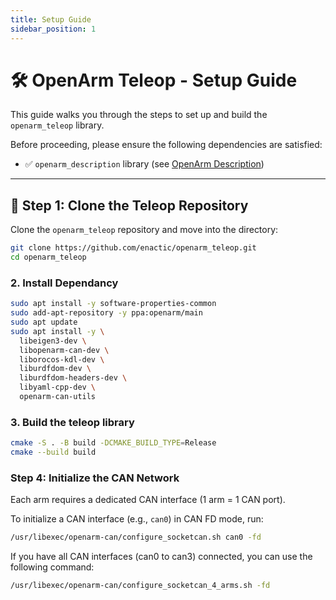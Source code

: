 ```yaml
---
title: Setup Guide
sidebar_position: 1
---
```


# 🛠️ OpenArm Teleop - Setup Guide

This guide walks you through the steps to set up and build the `openarm_teleop` library.

Before proceeding, please ensure the following dependencies are satisfied:

- ✅ `openarm_description` library (see [OpenArm Description](/software/description))

---

## 🚀 Step 1: Clone the Teleop Repository

Clone the `openarm_teleop` repository and move into the directory:

```bash
git clone https://github.com/enactic/openarm_teleop.git
cd openarm_teleop
```

### 2. Install Dependancy

```bash
sudo apt install -y software-properties-common
sudo add-apt-repository -y ppa:openarm/main
sudo apt update
sudo apt install -y \
  libeigen3-dev \
  libopenarm-can-dev \
  liborocos-kdl-dev \
  liburdfdom-dev \
  liburdfdom-headers-dev \
  libyaml-cpp-dev \
  openarm-can-utils
```

### 3. Build the teleop library
```bash
cmake -S . -B build -DCMAKE_BUILD_TYPE=Release
cmake --build build
```

### Step 4: Initialize the CAN Network

Each arm requires a dedicated CAN interface (1 arm = 1 CAN port).

To initialize a CAN interface (e.g., `can0`) in CAN FD mode, run:

```bash
/usr/libexec/openarm-can/configure_socketcan.sh can0 -fd
```

If you have all CAN interfaces (can0 to can3) connected, you can use the following command:

```bash
/usr/libexec/openarm-can/configure_socketcan_4_arms.sh -fd
```
